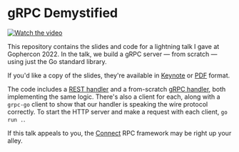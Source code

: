gRPC Demystified
================

[![Watch the video](https://img.youtube.com/vi/rNI_pCa9slQ/0.jpg)](https://youtu.be/rNI_pCa9slQ)

This repository contains the slides and code for a lightning talk I gave at
Gophercon 2022. In the talk, we build a gRPC server &mdash; from scratch
&mdash; using just the Go standard library.

If you'd like a copy of the slides, they're available in
[Keynote](grpc-demystified.key) or [PDF](grpc-demystified.pdf) format.

The code includes a [REST handler](rest.go) and a from-scratch [gRPC
handler](grpc.go), both implementing the same logic. There's also a client for
each, along with a `grpc-go` client to show that our handler is speaking the
wire protocol correctly. To start the HTTP server and make a request with each
client, `go run .`.

If this talk appeals to you, the [Connect](https://connect.build) RPC framework
may be right up your alley.
